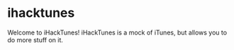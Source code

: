 # ihacktunes
Welcome to iHackTunes! iHackTunes is a mock of iTunes, but allows you to do more stuff on it.
